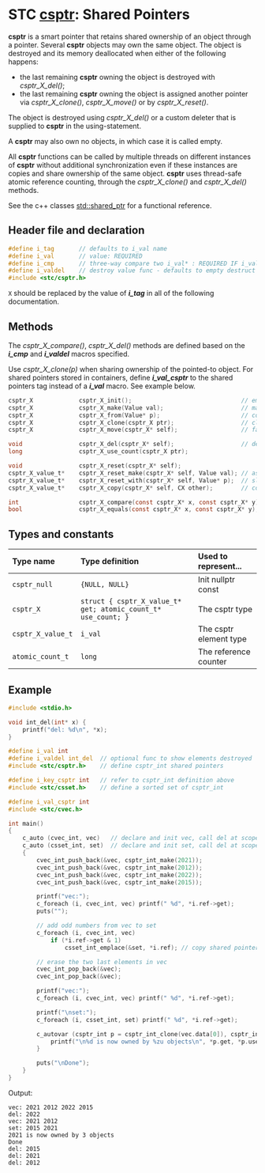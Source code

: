 # STC [csptr](../include/stc/csptr.h): Shared Pointers

**csptr** is a smart pointer that retains shared ownership of an object through a pointer.
Several **csptr** objects may own the same object. The object is destroyed and its memory
deallocated when either of the following happens:

- the last remaining **csptr** owning the object is destroyed with *csptr_X_del()*;
- the last remaining **csptr** owning the object is assigned another pointer via *csptr_X_clone()*, *csptr_X_move()* or by *csptr_X_reset()*.

The object is destroyed using *csptr_X_del()* or a custom deleter that is supplied to **csptr**
in the using-statement.

A **csptr** may also own no objects, in which case it is called empty.

All **csptr** functions can be called by multiple threads on different instances of **csptr** without
additional synchronization even if these instances are copies and share ownership of the same object.
**csptr** uses thread-safe atomic reference counting, through the *csptr_X_clone()* and *csptr_X_del()* methods.

See the c++ classes [std::shared_ptr](https://en.cppreference.com/w/cpp/memory/shared_ptr) for a functional reference.

## Header file and declaration

```c
#define i_tag       // defaults to i_val name
#define i_val       // value: REQUIRED
#define i_cmp       // three-way compare two i_val* : REQUIRED IF i_val is a non-integral type
#define i_valdel    // destroy value func - defaults to empty destruct
#include <stc/csptr.h>
```
`X` should be replaced by the value of ***i_tag*** in all of the following documentation.

## Methods

The *csptr_X_compare()*, *csptr_X_del()* methods are defined based on the ***i_cmp*** and ***i_valdel*** macros specified.

Use *csptr_X_clone(p)* when sharing ownership of the pointed-to object. For shared pointers stored in containers, define ***i_val_csptr*** to the shared pointers tag instead of a ***i_val*** macro. See example below.
```c
csptr_X             csptr_X_init();                               // empty constructor
csptr_X             csptr_X_make(Value val);                      // make_shared constructor, fast
csptr_X             csptr_X_from(Value* p);                       // construct from raw pointer
csptr_X             csptr_X_clone(csptr_X ptr);                   // clone shared (increase use count)
csptr_X             csptr_X_move(csptr_X* self);                  // fast transfer ownership to another sptr.

void                csptr_X_del(csptr_X* self);                   // destruct (decrease use count, free at 0)
long                csptr_X_use_count(csptr_X ptr);

void                csptr_X_reset(csptr_X* self);
csptr_X_value_t*    csptr_X_reset_make(csptr_X* self, Value val); // assign new sptr with value
csptr_X_value_t*    csptr_X_reset_with(csptr_X* self, Value* p);  // slower than reset_make().
csptr_X_value_t*    csptr_X_copy(csptr_X* self, CX other);        // copy shared (increase use count)

int                 csptr_X_compare(const csptr_X* x, const csptr_X* y);
bool                csptr_X_equals(const csptr_X* x, const csptr_X* y);
```

## Types and constants

| Type name           | Type definition                                               | Used to represent...     |
|:--------------------|:--------------------------------------------------------------|:-------------------------|
| `csptr_null`        | `{NULL, NULL}`                                                | Init nullptr const       |
| `csptr_X`           | `struct { csptr_X_value_t* get; atomic_count_t* use_count; }` | The csptr type           |
| `csptr_X_value_t`   | `i_val`                                                       | The csptr element type   |
| `atomic_count_t`    | `long`                                                        | The reference counter    |

## Example

```c
#include <stdio.h>

void int_del(int* x) {
    printf("del: %d\n", *x);
}

#define i_val int
#define i_valdel int_del  // optional func to show elements destroyed
#include <stc/csptr.h>    // define csptr_int shared pointers

#define i_key_csptr int   // refer to csptr_int definition above
#include <stc/csset.h>    // define a sorted set of csptr_int

#define i_val_csptr int
#include <stc/cvec.h>

int main()
{
    c_auto (cvec_int, vec)   // declare and init vec, call del at scope exit
    c_auto (csset_int, set)  // declare and init set, call del at scope exit
    {
        cvec_int_push_back(&vec, csptr_int_make(2021));
        cvec_int_push_back(&vec, csptr_int_make(2012));
        cvec_int_push_back(&vec, csptr_int_make(2022));
        cvec_int_push_back(&vec, csptr_int_make(2015));

        printf("vec:");
        c_foreach (i, cvec_int, vec) printf(" %d", *i.ref->get);
        puts("");

        // add odd numbers from vec to set
        c_foreach (i, cvec_int, vec)
            if (*i.ref->get & 1)
                csset_int_emplace(&set, *i.ref); // copy shared pointer => increments counter.

        // erase the two last elements in vec
        cvec_int_pop_back(&vec);
        cvec_int_pop_back(&vec);

        printf("vec:");
        c_foreach (i, cvec_int, vec) printf(" %d", *i.ref->get);

        printf("\nset:");
        c_foreach (i, csset_int, set) printf(" %d", *i.ref->get);

        c_autovar (csptr_int p = csptr_int_clone(vec.data[0]), csptr_int_del(&p)) {
            printf("\n%d is now owned by %zu objects\n", *p.get, *p.use_count);
        }

        puts("\nDone");
    }
}
```
Output:
```
vec: 2021 2012 2022 2015
del: 2022
vec: 2021 2012
set: 2015 2021
2021 is now owned by 3 objects
Done
del: 2015
del: 2021
del: 2012
```
